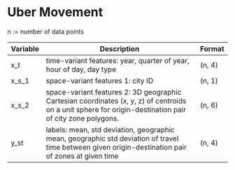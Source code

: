 # Uber Movement

n := number of data points <br />

| Variable | Description | Format |
| --- | ----------- | ----------- |
| x_t | time-variant features: year, quarter of year, hour of day, day type | (n, 4) |
| x_s_1 | space-variant features 1: city ID| (n, 1) |
| x_s_2 | space-variant features 2: 3D geographic Cartesian coordinates (x, y, z) of centroids on a unit sphere for origin-destination pair of city zone polygons. | (n, 6) |
| y_st | labels: mean, std deviation, geographic mean, geographic std deviation of travel time between given origin-destination pair of zones at given time | (n, 4) |

